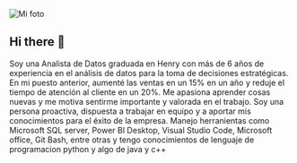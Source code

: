 ![Mi foto](https://www.canva.com/design/DAGH4DsZd9E/cTRUMBX0LPX5LUaQqc5NtA/edit)


## Hi there 👋
Soy una Analista de Datos graduada en Henry con más de 6 años de experiencia en el análisis de datos para la toma de decisiones estratégicas. En mi puesto anterior, aumenté las ventas en un 15% en un año y reduje el tiempo de atención al cliente en un 20%. Me apasiona aprender cosas nuevas y me motiva sentirme importante y valorada en el trabajo. Soy una persona proactiva, dispuesta a trabajar en equipo y a aportar mis conocimientos para el éxito de la empresa. Manejo herranientas como Microsoft SQL server, Power BI Desktop, Visual Studio Code, Microsoft office, Git Bash, entre otras y tengo conocimientos de lenguaje de programacion python y algo de java y c++
<!--
**leymilena2531/leymilena2531** is a ✨ _special_ ✨ repository because its `README.md` (this file) appears on your GitHub profile.

Here are some ideas to get you started:

- 🔭 I’m currently working on ...
- 🌱 I’m currently learning ...
- 👯 I’m looking to collaborate on ...
- 🤔 I’m looking for help with ...
- 💬 Ask me about ...
- 📫 How to reach me: ...
- 😄 Pronouns: ...
- ⚡ Fun fact: ...
-->
